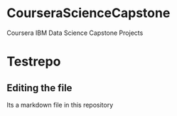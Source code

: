 # CourseraScienceCapstone
Coursera IBM Data Science Capstone Projects
# Testrepo

## Editing the file

Its a markdown file in this repository
